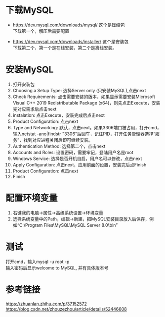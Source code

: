 # 下载MySQL
* https://dev.mysql.com/downloads/mysql/ 
这个是压缩包   
下载第一个，解压后需要配置

* https://dev.mysql.com/downloads/installer/
这个是安装包  
下载第二个，第一个是在线安装，第二个是离线安装。  


# 安装MySQL

1. 打开安装包
2. Choosing a Setup Type: 选择Server only (只安装MySQL),点击next
3. Check Requirements: 点击需要安装的版本，如果显示需要安装Microsoft Visual C++ 2019 Redistributable Package (x64)，则先点击Execute，安装完对应需求后点击next
4. instalation: 点击Execute，安装完成后点击next
5. Product Configuration: 点击next
6. Type and Networking: 默认，点击next。如果3306端口被占用，打开cmd，输入netstat -ano|findstr "3306"后回车，记住PID，打开任务管理器选择“服务”，找到对应进程关闭后即可继续安装。
7. Authentication Method: 选择第二个，点击next
8. Accounts and Roles: 设置密码，需要牢记，登陆用户名是root
9. Windows Service: 选择是否开机自启，用户名可以修改，点击next
10. Apply Configuration: 点击next，应用前面的设置，安装完后点Finish
11. Product Configuration: 点击next
12. Finish

# 配置环境变量

1. 右键我的电脑->属性->高级系统设置->环境变量
2. 选择系统变量中的Path，编辑->新建，把MySQL安装目录放入后保存，例如“C:\Program Files\MySQL\MySQL Server 8.0\bin”

# 测试

打开cmd，输入mysql -u root -p  
输入密码后显示welcome to MySQL, 并有具体版本号

# 参考链接
https://zhuanlan.zhihu.com/p/37152572
https://blog.csdn.net/zhouzezhou/article/details/52446608

